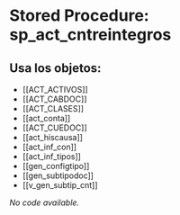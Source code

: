 # Stored Procedure: sp_act_cntreintegros

## Usa los objetos:
- [[ACT_ACTIVOS]]
- [[ACT_CABDOC]]
- [[ACT_CLASES]]
- [[act_conta]]
- [[ACT_CUEDOC]]
- [[act_hiscausa]]
- [[act_inf_con]]
- [[act_inf_tipos]]
- [[gen_configtipo]]
- [[gen_subtipodoc]]
- [[v_gen_subtip_cnt]]

*No code available.*
